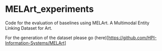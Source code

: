 # MELArt_experiments

Code for the evaluation of baselines using MELArt. A Multimodal Entity Linking  Dataset for Art.

For the generation of the dataset please go (here)[https://github.com/HPI-Information-Systems/MELArt]
